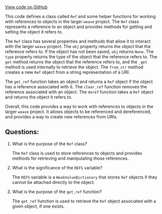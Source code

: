 [View code on GitHub](https://github.com/wandb/weave/weave/ref_base.py)

This code defines a class called `Ref` and some helper functions for working with references to objects in the larger `weave` project. The `Ref` class represents a reference to an object and provides methods for getting and setting the object it refers to. 

The `Ref` class has several properties and methods that allow it to interact with the larger `weave` project. The `obj` property returns the object that the reference refers to. If the object has not been saved, `obj` returns `None`. The `type` property returns the type of the object that the reference refers to. The `get` method returns the object that the reference refers to, and the `_get` method is used internally to retrieve the object. The `from_str` method creates a new `Ref` object from a string representation of a URI. 

The `get_ref` function takes an object and returns a `Ref` object if the object has a reference associated with it. The `clear_ref` function removes the reference associated with an object. The `deref` function takes a `Ref` object and returns the object it refers to. 

Overall, this code provides a way to work with references to objects in the larger `weave` project. It allows objects to be referenced and dereferenced, and provides a way to create new references from URIs.
## Questions: 
 1. What is the purpose of the `Ref` class?
    
    The `Ref` class is used to store references to objects and provides methods for retrieving and manipulating those references.

2. What is the significance of the `REFS` variable?
    
    The `REFS` variable is a `WeakValueDictionary` that stores `Ref` objects if they cannot be attached directly to the object.

3. What is the purpose of the `get_ref` function?
    
    The `get_ref` function is used to retrieve the `Ref` object associated with a given object, if one exists.
